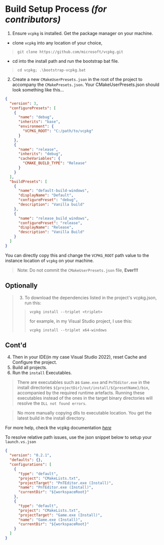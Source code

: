 # Build Setup Process _(for contributors)_
1. Ensure `vcpkg` is installed. Get the package manager on your machine.
- clone `vcpkg` into any location of your choice,

> ```shell
> git clone https://github.com/microsoft/vcpkg.git
> ```

- cd into the install path and run the bootstrap bat file.

> ```shell
> cd vcpkg; .\bootstrap-vcpkg.bat
> ```

2. Create a new `CMakeUserPresets.json` in the root of the project to accompany the `CMakePresets.json`. Your CMakeUserPresets.json should look something like this...
```json
{
  "version": 3,
  "configurePresets": [
    {
      "name": "debug",
      "inherits": "base",
      "environment": {
        "VCPKG_ROOT": "C:/path/to/vcpkg"
      }
    },
    {
      "name": "release",
      "inherits": "debug",
      "cacheVariables": {
        "CMAKE_BUILD_TYPE": "Release"
      }
    }
  ],
  "buildPresets": [
    {
      "name": "default-build-windows",
      "displayName": "Default",
      "configurePreset": "debug",
      "description": "Vanilla build"
    },
    {
      "name": "release_build_windows",
      "configurePreset": "release",
      "displayName": "Release",
      "description": "Vanilla Build"
    }
  ]
}
```
You can directly copy this and change the `VCPKG_ROOT` path value to the instance location of `vcpkg` on your machine.
> Note:
> Do not commit the `CMakeUserPresets.json` file, **Ever!!!**
## Optionally

>3. To download the dependencies listed in the project's vcpkg.json, run this:
> > ```shell
> > vcpkg install --triplet <triplet>
> > ```  
> > for example, in my Visual Studio project, I use this:
> > ```shell
> > vcpkg install --triplet x64-windows
> > ```

## Cont'd
4. Then in your IDE(in my case Visual Studio 2022), reset Cache and Configure the project.
5. Build all projects.
6. Run the `install` Executables. 

> There are executables such as `Game.exe` and `PnTEditor.exe` in the install directories `${projectDir}/out/install/${presetName}/bin`, accompanied by the required runtime artefacts. Running these executables instead of the ones in the target binary directories will resolve the `DLL not found errors`. 

> No more manually copying dlls to executable location. You get the latest build in the install directory.

For more help, check the vcpkg documentation _[here](https://learn.microsoft.com/en-us/vcpkg/get_started/get-started-vs?pivots=shell-powershell)_

To resolve relative path issues, use the json snippet below to setup your `launch.vs.json`
```json
{
  "version": "0.2.1",
  "defaults": {},
  "configurations": [
    {
      "type": "default",
      "project": "CMakeLists.txt",
      "projectTarget": "PnTEditor.exe (Install)",
      "name": "PnTEditor.exe (Install)",
      "currentDir": "${workspaceRoot}"
    },
    {
      "type": "default",
      "project": "CMakeLists.txt",
      "projectTarget": "Game.exe (Install)",
      "name": "Game.exe (Install)",
      "currentDir": "${workspaceRoot}"
    }
  ]
}
```